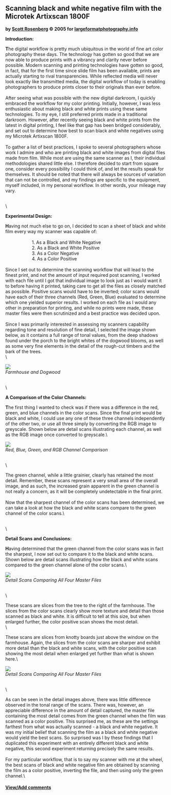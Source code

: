 Scanning black and white negative film with the Microtek Artixscan 1800F
------------------------------------------------------------------------

**by [Scott Rosenberg](http://www.srosenberg.com/) © 2005 for
[largeformatphotography.info](/)**

**Introduction:**

**T**he digital workflow is pretty much ubiquitous in the world of fine
art color photography these days. The technology has gotten so good that
we are now able to produce prints with a vibrancy and clarity never
before possible. Modern scanning and printing technologies have gotten
so good, in fact, that for the first time since slide film has been
available, prints are actually starting to rival transparencies. While
reflected media will never look exactly like transmitted media, the
digital workflow of today is enabling photographers to produce prints
closer to their originals than ever before.\
\
After seeing what was possible with the new digital darkroom, I quickly
embraced the workflow for my color printing. Initially, however, I was
less enthusiastic about making black and white prints using these same
technologies. To my eye, I still preferred prints made in a traditional
darkroom. However, after recently seeing black and white prints from the
latest in digital printing, I feel like that gap has been bridged
considerably, and set out to determine how best to scan black and white
negatives using my Microtek Artixscan 1800F.\
\
To gather a list of best practices, I spoke to several photographers
whose work I admire and who are printing black and white images from
digital files made from film. While most are using the same scanner as
I, their individual methodologies shared little else. I therefore
decided to start from square one, consider every possibility I could
think of, and let the results speak for themselves. It should be noted
that there will always be sources of variation that can not be
controlled, and my findings are specific to the equipment, myself
included, in my personal workflow. In other words, your mileage may
vary.

\
\

**Experimental Design:**

**H**aving not much else to go on, I decided to scan a sheet of black
and white film every way my scanner was capable of:\
\
                     1. As a Black and White Negative\
                     2. As a Black and White Positive\
                     3. As a Color Negative\
                     4. As a Color Positive\
\
Since I set out to determine the scanning workflow that will lead to the
finest print, and not the amount of input required post scanning, I
worked with each file until I got that individual image to look just as
I would want it to before having it printed, taking care to get all the
files as closely matched as possible. Positive scans would have to be
inverted; color scans would have each of their three channels (Red,
Green, Blue) evaluated to determine which one yielded superior results.
I worked on each file as I would any other in preparation for printing,
and while no prints were made, these master files were then scrutinized
and a best practice was decided upon.\
\
Since I was primarily interested in assessing my scanners capability
regarding tone and resolution of fine detail, I selected the image shown
below, as it contains a full range of tonal values, from the deep
shadows found under the porch to the bright whites of the dogwood
blooms, as well as some very fine elements in the detail of the
rough-cut timbers and the bark of the trees.\
\

![](http://www.srosenberg.com/Website7/images/dagorbarn1800f.jpg)\
*Farmhouse and Dogwood*

\
\

**A Comparison of the Color Channels:**

**T**he first thing I wanted to check was if there was a difference in
the red, green, and blue channels in the color scans. Since the final
print would be black and white, I could use any one of these three
channels independently of the other two, or use all three simply by
converting the RGB image to greyscale. Shown below are detail scans
illustrating each channel, as well as the RGB image once converted to
greyscale.\

![](http://www.srosenberg.com/Website7/images/ChannelsQT.jpg)\
*Red, Blue, Green, and RGB Channel Comparison*

\
\

The green channel, while a little grainier, clearly has retained the
most detail. Remember, these scans represent a very small area of the
overall image, and as such, the increased grain apparent in the green
channel is not really a concern, as it will be completely undetectable
in the final print.\
\
Now that the sharpest channel of the color scans has been determined, we
can take a look at how the black and white scans compare to the green
channel of the color scans.\

\
\

**Detail Scans and Conclusions:**

**H**aving determined that the green channel from the color scans was in
fact the sharpest, I now set out to compare it to the black and white
scans. Shown below are detail scans illustrating how the black and white
scans compared to the green channel alone of the color scans.\

![](http://www.srosenberg.com/Website7/images/dagorbarnbarkQT.jpg)\
*Detail Scans Comparing All Four Master Files*

\
\

These scans are slices from the tree to the right of the farmhouse. The
slices from the color scans clearly show more texture and detail than
those scanned as black and white. It is difficult to tell at this size,
but when enlarged further, the color positive scan shows the most
detail.\
\

These scans are slices from knotty boards just above the window on the
farmhouse. Again, the slices from the color scans are sharper and
exhibit more detail than the black and white scans, with the color
positive scan showing the most detail when enlarged yet further than
what is shown here.\

![](http://www.srosenberg.com/Website7/images/dagorbarnwoodQT.jpg)\
*Detail Scans Comparing All Four Master Files*

\
\

As can be seen in the detail images above, there was little difference
observed in the tonal range of the scans. There was, however, an
appreciable difference in the amount of detail captured, the master file
containing the most detail comes from the green channel when the film
was scanned as a color positive. This surprised me, as these are the
settings farthest from what was actually scanned - a black and white
negative. It was my initial belief that scanning the film as a black and
white negative would yield the best scans. So surprised was I by these
findings that I duplicated this experiment with an entirely different
black and white negative, this second experiment returning precisely the
same results.\
\
For my particular workflow, that is to say my scanner with me at the
wheel, the best scans of black and white negative film are obtained by
scanning the film as a color positive, inverting the file, and then
using only the green channel.\

#### [View/Add comments](http://largeformatphotography.info/lfforum/topic/504762.html)
